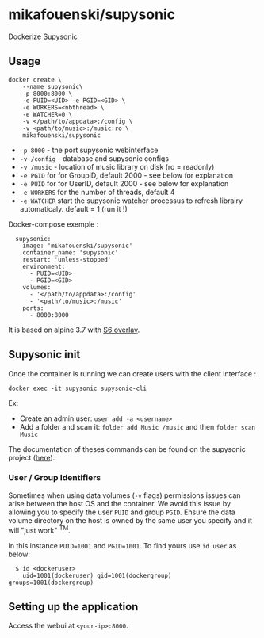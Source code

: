 # mikafouenski/supysonic
Dockerize [Supysonic](https://github.com/spl0k/supysonic)

## Usage

```
docker create \
    --name supysonic\
    -p 8000:8000 \
    -e PUID=<UID> -e PGID=<GID> \
    -e WORKERS=<nbthread> \ 
    -e WATCHER=0 \ 
    -v </path/to/appdata>:/config \
    -v <path/to/music>:/music:ro \
    mikafouenski/supysonic
```

* `-p 8000` - the port supysonic webinterface
* `-v /config` - database and supysonic configs
* `-v /music` - location of music library on disk (ro = readonly)
* `-e PGID` for for GroupID, default 2000 - see below for explanation
* `-e PUID` for for UserID, default 2000 - see below for explanation
* `-e WORKERS` for the number of threads, default 4
* `-e WATCHER` start the supysonic watcher processus to refresh librairy automaticaly. default = 1 (run it !)

Docker-compose exemple :
```
  supysonic:
    image: 'mikafouenski/supysonic'
    container_name: 'supysonic'
    restart: 'unless-stopped'
    environment:
      - PUID=<UID>
      - PGID=<GID>
    volumes:
      - '</path/to/appdata>:/config'
      - '<path/to/music>:/music'
    ports:
      - 8000:8000
```

It is based on alpine 3.7 with [S6 overlay](http://skarnet.org/software/s6/index.html).

## Supysonic init

Once the container is running we can create users with the client interface :
```
docker exec -it supysonic supysonic-cli
```

Ex: 
* Create an admin user: `user add -a <username>`
* Add a folder and scan it: `folder add Music /music` and then `folder scan Music`

The documentation of theses commands can be found on the supysonic project ([here](https://github.com/spl0k/supysonic/blob/master/docs/cli.md)).

### User / Group Identifiers

Sometimes when using data volumes (`-v` flags) permissions issues can arise between the host OS and the container. We avoid this issue by allowing you to specify the user `PUID` and group `PGID`. Ensure the data volume directory on the host is owned by the same user you specify and it will "just work" <sup>TM</sup>.

In this instance `PUID=1001` and `PGID=1001`. To find yours use `id user` as below:

```
  $ id <dockeruser>
    uid=1001(dockeruser) gid=1001(dockergroup) groups=1001(dockergroup)
```

## Setting up the application
Access the webui at `<your-ip>:8000`.

